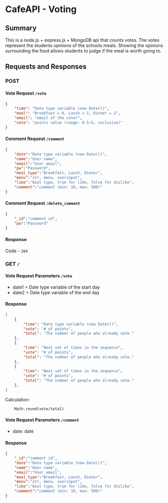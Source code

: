 # CafeAPI - Voting

## Summary

This is a node.js + express.js + MongoDB api that counts votes. The votes represent the students opinions of the schools meals. Showing the opinions surrounding the food allows students to judge if the meal is worth going to.

## Requests and Responses

### POST

#### Vote Request `/vote`

```json
{
    "time": "Date type variable (new Date())",
    "meal": "Breakfast = 0, Lunch = 1, Dinner = 2",
    "email": "email of the voter",
    "vote": "points value (range: 0.5~5, inclusive)"
}
```

#### Comment Request `/comment`

```json
{
    "date":"Date type variable (new Date())",
    "name":"User name",
    "email":"User email",
    "pw":"Password",
    "meal_type":"Breakfast, Lunch, Dinner",
    "menu":"str, menu, userinput",
    "like":"bool type, true for like, false for dislike",
    "comment":"comment (min: 10, max: 500)"
}
```

#### Comment Request `/delete_comment`

```json
{
    "_id":"comment id",
    "pw":"Password"
}
```

#### Response

Code - `204`

### GET `/`

#### Vote Request Parameters `/vote`

- date1 = Date type variable of the start day
- date2 = Date type variable of the end day

#### Response

```json
[
    {
        "time": "Date type variable (new Date())",
        "vote": "# of points",
        "total": "The number of people who already vote."
    },
    {
        "time": "Next set of times in the sequence",
        "vote": "# of points",
        "total": "The number of people who already vote."
    },
    {
        "time": "Next set of times in the sequence",
        "vote": "# of points",
        "total": "The number of people who already vote."
    },
]
```

Calculation:
```
    Math.round(vote/total)
```


#### Vote Request Parameters `/comment`

- date: date

#### Response
```json
{
    "_id":"comment id",
    "date":"Date type variable (new Date())",
    "name":"User name",
    "email":"User email",
    "meal_type":"Breakfast, Lunch, Dinner",
    "menu":"str, menu, userinput",
    "like":"bool type, true for like, false for dislike",
    "comment":"comment (min: 10, max: 500)"
}
```